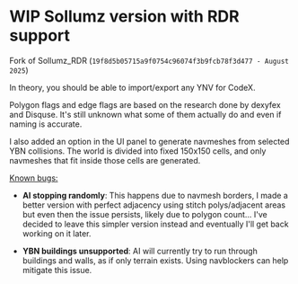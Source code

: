 # WIP Sollumz version with RDR support

Fork of Sollumz_RDR (`19f8d5b05715a9f0754c96074f3b9fcb78f3d477 - August 2025`)<br>

In theory, you should be able to import/export any YNV for CodeX.

Polygon flags and edge flags are based on the research done by dexyfex and Disquse. It's still unknown what some of them actually do and even if naming is accurate.<br>

I also added an option in the UI panel to generate navmeshes from selected YBN collisions. The world is divided into fixed 150x150 cells, and only navmeshes that fit inside those cells are generated.

<ins>Known bugs:</ins>
 * **AI stopping randomly**: This happens due to navmesh borders, I made a better version with perfect adjacency using stitch polys/adjacent areas but even then the issue persists, likely due to polygon count... I've decided to leave this simpler version instead and eventually I'll get back working on it later.
   
 * **YBN buildings unsupported**: AI will currently try to run through buildings and walls, as if only terrain exists. Using navblockers can help mitigate this issue.
